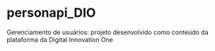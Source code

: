 # personapi_DIO
Gerenciamento de usuários: projeto desenvolvido como conteúdo da plataforma da Digital Innovation One
